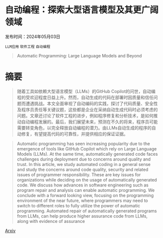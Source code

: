 # 自动编程：探索大型语言模型及其更广阔领域

发布时间：2024年05月03日

`LLM应用` `软件工程` `自动编程`

> Automatic Programming: Large Language Models and Beyond

# 摘要

> 随着工具如依赖大型语言模型（LLMs）的GitHub Copilot的问世，自动编程的受欢迎程度日益上升。然而，自动生成的代码在部署时因质量和信任问题而遭遇挑战。本文全面审视了自动编码的实践，探讨了代码质量、安全性及程序员责任等关键议题，这些都是企业在采纳自动生成代码时必须考虑的问题。文章还讨论了软件工程的进步，例如程序修复和分析技术，是如何推动自动编程发展的。最后，我们展望未来，预测在不久的将来，程序员可能需要转变角色，以完全释放自动编程的潜力。由LLMs自动生成的程序的自动修复，有望提高代码的可靠性，并提供相应的保证证据。

> Automatic programming has seen increasing popularity due to the emergence of tools like GitHub Copilot which rely on Large Language Models (LLMs). At the same time, automatically generated code faces challenges during deployment due to concerns around quality and trust. In this article, we study automated coding in a general sense and study the concerns around code quality, security and related issues of programmer responsibility. These are key issues for organizations while deciding on the usage of automatically generated code. We discuss how advances in software engineering such as program repair and analysis can enable automatic programming. We conclude with a forward looking view, focusing on the programming environment of the near future, where programmers may need to switch to different roles to fully utilize the power of automatic programming. Automated repair of automatically generated programs from LLMs, can help produce higher assurance code from LLMs, along with evidence of assurance

[Arxiv](https://arxiv.org/abs/2405.02213)